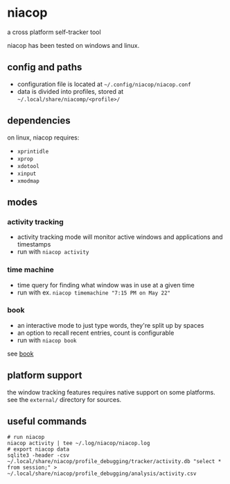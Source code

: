 
# niacop

a cross platform self-tracker tool

niacop has been tested on windows and linux.

## config and paths

+ configuration file is located at `~/.config/niacop/niacop.conf`
+ data is divided into profiles, stored at `~/.local/share/niacomp/<profile>/`

## dependencies

on linux, niacop requires:
+ `xprintidle`
+ `xprop`
+ `xdotool`
+ `xinput`
+ `xmodmap`

## modes

### activity tracking

+ activity tracking mode will monitor active windows and applications and timestamps
+ run with `niacop activity`

### time machine

+ time query for finding what window was in use at a given time
+ run with ex. `niacop timemachine "7:15 PM on May 22"`

### book

+ an interactive mode to just type words, they're split up by spaces
+ an option to recall recent entries, count is configurable
+ run with `niacop book`

see [book](doc/book.md)

## platform support

the window tracking features requires native support on some platforms. see the `external/` directory for sources.

## useful commands
```
# run niacop
niacop activity | tee ~/.log/niacop/niacop.log
# export niacop data
sqlite3 -header -csv ~/.local/share/niacop/profile_debugging/tracker/activity.db "select * from session;" > ~/.local/share/niacop/profile_debugging/analysis/activity.csv
```

